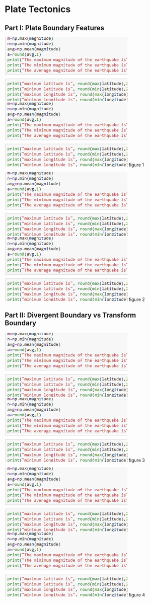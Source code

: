 # Plate Tectonics



## Part I: Plate Boundary Features
![](test_pic.PNG)
![](test_pic.PNG)
                figure 1
        
        
![](test_pic.PNG)
![](test_pic.PNG)
                figure 2


## Part II: Divergent Boundary vs Transform Boundary
![](test_pic.PNG)
![](test_pic.PNG)
        figure 3
        
        
        
![](test_pic.PNG)
![](test_pic.PNG)
        figure 4



